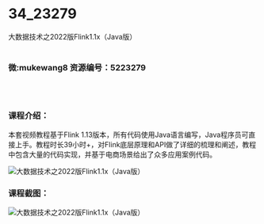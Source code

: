 # 34_23279
大数据技术之2022版Flink1.1x（Java版）
<br/></br>
<h3>微:mukewang8 资源编号：5223279</h3>
<br/></br>
<h3>课程介绍：</h3>
<p>本套视频教程基于Flink 1.13版本，所有代码使用Java语言编写，Java程序员可直接上手。教程时长39小时+，对Flink底层原理和API做了详细的梳理和阐述，教程中包含大量的代码实现，并基于电商场景给出了众多应用案例代码。</p>
<p><img src="https://www.ko996.com/wp-content/uploads/img/2022/03/1-64.png" alt="大数据技术之2022版Flink1.1x（Java版）"></p>
<div class="info-desc">
<h3>课程截图：</h3>
<p><img src="https://www.ko996.com/wp-content/uploads/img/2022/03/2-37.png" alt="大数据技术之2022版Flink1.1x（Java版）"></p>


			
</div>

